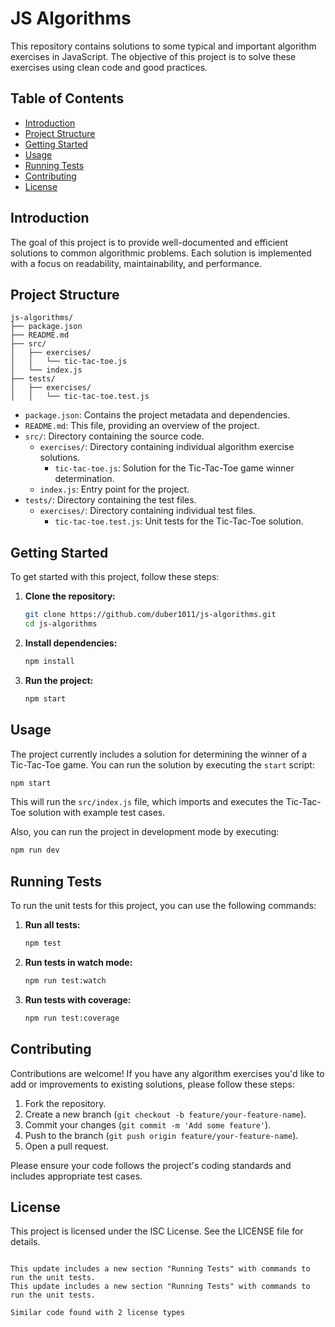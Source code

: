 # JS Algorithms

This repository contains solutions to some typical and important algorithm exercises in JavaScript. The objective of this project is to solve these exercises using clean code and good practices.

## Table of Contents

- [Introduction](#introduction)
- [Project Structure](#project-structure)
- [Getting Started](#getting-started)
- [Usage](#usage)
- [Running Tests](#running-tests)
- [Contributing](#contributing)
- [License](#license)

## Introduction

The goal of this project is to provide well-documented and efficient solutions to common algorithmic problems. Each solution is implemented with a focus on readability, maintainability, and performance.

## Project Structure

```
js-algorithms/
├── package.json
├── README.md
├── src/
│   ├── exercises/
│   │   └── tic-tac-toe.js
│   └── index.js
├── tests/
│   ├── exercises/
│   │   └── tic-tac-toe.test.js
```

- `package.json`: Contains the project metadata and dependencies.
- `README.md`: This file, providing an overview of the project.
- `src/`: Directory containing the source code.
  - `exercises/`: Directory containing individual algorithm exercise solutions.
    - `tic-tac-toe.js`: Solution for the Tic-Tac-Toe game winner determination.
  - `index.js`: Entry point for the project.
- `tests/`: Directory containing the test files.
  - `exercises/`: Directory containing individual test files.
    - `tic-tac-toe.test.js`: Unit tests for the Tic-Tac-Toe solution.

## Getting Started

To get started with this project, follow these steps:

1. **Clone the repository:**

   ```sh
   git clone https://github.com/duber1011/js-algorithms.git
   cd js-algorithms
   ```

2. **Install dependencies:**

   ```sh
   npm install
   ```

3. **Run the project:**
   ```sh
   npm start
   ```

## Usage

The project currently includes a solution for determining the winner of a Tic-Tac-Toe game. You can run the solution by executing the `start` script:

```sh
npm start
```

This will run the `src/index.js` file, which imports and executes the Tic-Tac-Toe solution with example test cases.

Also, you can run the project in development mode by executing:

```sh
npm run dev
```

## Running Tests

To run the unit tests for this project, you can use the following commands:

1. **Run all tests:**

   ```sh
   npm test
   ```

2. **Run tests in watch mode:**

   ```sh
   npm run test:watch
   ```

3. **Run tests with coverage:**
   ```sh
   npm run test:coverage
   ```

## Contributing

Contributions are welcome! If you have any algorithm exercises you'd like to add or improvements to existing solutions, please follow these steps:

1. Fork the repository.
2. Create a new branch (`git checkout -b feature/your-feature-name`).
3. Commit your changes (`git commit -m 'Add some feature'`).
4. Push to the branch (`git push origin feature/your-feature-name`).
5. Open a pull request.

Please ensure your code follows the project's coding standards and includes appropriate test cases.

## License

This project is licensed under the ISC License. See the LICENSE file for details.

```

This update includes a new section "Running Tests" with commands to run the unit tests.
This update includes a new section "Running Tests" with commands to run the unit tests.

Similar code found with 2 license types
```
